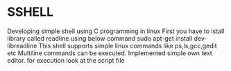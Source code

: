 # SSHELL
Developing simple shell using C programming in linux
First you have to istall library called readline using below command
        sudo apt-get install dev-libreadline
This shell supports simple linux commands like ps,ls,gcc,gedit etc
Multiline commands can be executed.
Implemented simple own text editor.
for execution look at the script file

